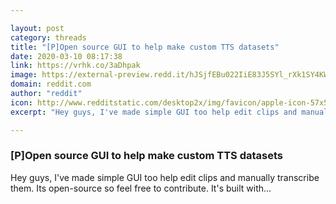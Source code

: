 ```yaml
---

layout: post
category: threads
title: "[P]Open source GUI to help make custom TTS datasets"
date: 2020-03-10 08:17:38
link: https://vrhk.co/3aDhpak
image: https://external-preview.redd.it/hJSjfEBu022IiE83J5SYl_rXk1SY4KWaglkfiSYoI9Q.jpg?width=800&height=418.848167539&auto=webp&crop=800:418.848167539,smart&s=ba72d182bf3eed8c41fe66190bf8d12ad9674c9b
domain: reddit.com
author: "reddit"
icon: http://www.redditstatic.com/desktop2x/img/favicon/apple-icon-57x57.png
excerpt: "Hey guys, I've made simple GUI too help edit clips and manually transcribe them. Its open-source so feel free to contribute. It's built with..."

---
```


### [P]Open source GUI to help make custom TTS datasets

Hey guys, I've made simple GUI too help edit clips and manually transcribe them. Its open-source so feel free to contribute. It's built with...